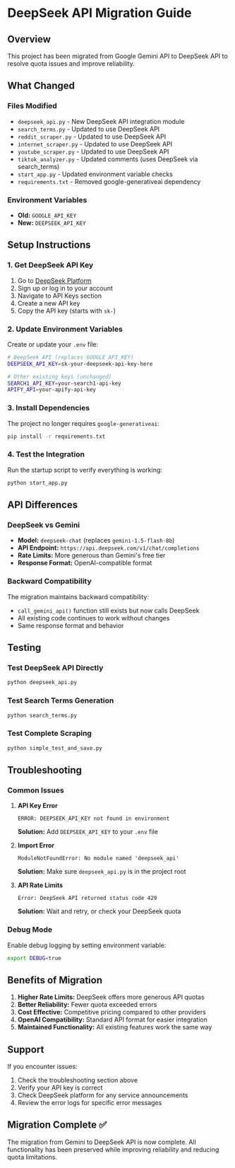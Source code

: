 # DeepSeek API Migration Guide

## Overview
This project has been migrated from Google Gemini API to DeepSeek API to resolve quota issues and improve reliability.

## What Changed

### Files Modified
- `deepseek_api.py` - New DeepSeek API integration module
- `search_terms.py` - Updated to use DeepSeek API
- `reddit_scraper.py` - Updated to use DeepSeek API  
- `internet_scraper.py` - Updated to use DeepSeek API
- `youtube_scraper.py` - Updated to use DeepSeek API
- `tiktok_analyzer.py` - Updated comments (uses DeepSeek via search_terms)
- `start_app.py` - Updated environment variable checks
- `requirements.txt` - Removed google-generativeai dependency

### Environment Variables
- **Old:** `GOOGLE_API_KEY`
- **New:** `DEEPSEEK_API_KEY`

## Setup Instructions

### 1. Get DeepSeek API Key
1. Go to [DeepSeek Platform](https://platform.deepseek.com/)
2. Sign up or log in to your account
3. Navigate to API Keys section
4. Create a new API key
5. Copy the API key (starts with `sk-`)

### 2. Update Environment Variables
Create or update your `.env` file:

```bash
# DeepSeek API (replaces GOOGLE_API_KEY)
DEEPSEEK_API_KEY=sk-your-deepseek-api-key-here

# Other existing keys (unchanged)
SEARCH1_API_KEY=your-search1-api-key
APIFY_API=your-apify-api-key
```

### 3. Install Dependencies
The project no longer requires `google-generativeai`:

```bash
pip install -r requirements.txt
```

### 4. Test the Integration
Run the startup script to verify everything is working:

```bash
python start_app.py
```

## API Differences

### DeepSeek vs Gemini
- **Model:** `deepseek-chat` (replaces `gemini-1.5-flash-8b`)
- **API Endpoint:** `https://api.deepseek.com/v1/chat/completions`
- **Rate Limits:** More generous than Gemini's free tier
- **Response Format:** OpenAI-compatible format

### Backward Compatibility
The migration maintains backward compatibility:
- `call_gemini_api()` function still exists but now calls DeepSeek
- All existing code continues to work without changes
- Same response format and behavior

## Testing

### Test DeepSeek API Directly
```bash
python deepseek_api.py
```

### Test Search Terms Generation
```bash
python search_terms.py
```

### Test Complete Scraping
```bash
python simple_test_and_save.py
```

## Troubleshooting

### Common Issues

1. **API Key Error**
   ```
   ERROR: DEEPSEEK_API_KEY not found in environment
   ```
   **Solution:** Add `DEEPSEEK_API_KEY` to your `.env` file

2. **Import Error**
   ```
   ModuleNotFoundError: No module named 'deepseek_api'
   ```
   **Solution:** Make sure `deepseek_api.py` is in the project root

3. **API Rate Limits**
   ```
   Error: DeepSeek API returned status code 429
   ```
   **Solution:** Wait and retry, or check your DeepSeek quota

### Debug Mode
Enable debug logging by setting environment variable:
```bash
export DEBUG=true
```

## Benefits of Migration

1. **Higher Rate Limits:** DeepSeek offers more generous API quotas
2. **Better Reliability:** Fewer quota exceeded errors
3. **Cost Effective:** Competitive pricing compared to other providers
4. **OpenAI Compatibility:** Standard API format for easier integration
5. **Maintained Functionality:** All existing features work the same way

## Support

If you encounter issues:
1. Check the troubleshooting section above
2. Verify your API key is correct
3. Check DeepSeek platform for any service announcements
4. Review the error logs for specific error messages

## Migration Complete ✅

The migration from Gemini to DeepSeek API is now complete. All functionality has been preserved while improving reliability and reducing quota limitations.
